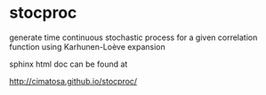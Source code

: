 stocproc
========

generate time continuous stochastic process for a given correlation function using Karhunen-Loève expansion

sphinx html doc can be found at

http://cimatosa.github.io/stocproc/
